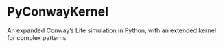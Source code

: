 # PyConwayKernel
An expanded Conway’s Life simulation in Python, with an extended kernel for complex patterns.
